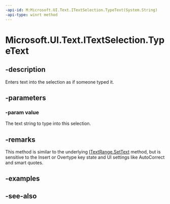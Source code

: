 ```yaml
---
-api-id: M:Microsoft.UI.Text.ITextSelection.TypeText(System.String)
-api-type: winrt method
---
```


<!-- Method syntax
public void TypeText(System.String value)
-->

# Microsoft.UI.Text.ITextSelection.TypeText

## -description
Enters text into the selection as if someone typed it.

## -parameters
### -param value
The text string to type into this selection.

## -remarks
This method is similar to the underlying [ITextRange.SetText](itextrange_settext_1800679787.md) method, but is sensitive to the Insert or Overtype key state and UI settings like AutoCorrect and smart quotes.

## -examples

## -see-also
